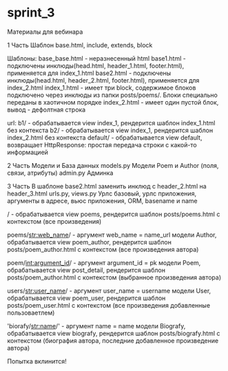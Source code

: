 # sprint_3
Материалы для вебинара

1 Часть
Шаблон base.html, include, extends, block

Шаблоны:
base_base.html - неразнесенный html
base1.html - подключены инклюды(head.html, header_1.html, footer.html), применяется для index_1.html
base2.html - подключены инклюды(head.html, header_2.html, footer.html), применяется для index_2.html
index_1.html - имеет три block, содержимое блоков подключено через инклюды из
папки posts/poems/. Блоки специально переданы в хаотичном порядке
index_2.html - имеет один пустой блок, вывод - дефолтная строка

url:
b1/ - обрабатывается view index_1, рендерится шаблон index_1.html без контекста
b2/ - обрабатывается view index_1, рендерится шаблон index_2.html без контекста
default/ - обрабатывается view default, возвращает HttpResponse:
простая передача строки с какой-то информацией

2 Часть Модели и База данных
models.py
Модели Poem и Author (поля, связи, атрибуты)
admin.py
Админка

3 Часть
В шаблоне base2.html заменить инклюд с header_2.html на header_3.html
urls.py, views.py
Урлс базовый, урлс приложения, аргументы в адресе, вьюс приложения, ORM, basename и name

/ - обрабатывается view poems, рендерится шаблон posts/poems.html c контекстом (все произведения)

poems/<str:web_name>/ - аргумент web_name = name_url модели Author, обрабатывается view poem_author,
рендерится шаблон posts/poem_author.html c контекстом (все произведения автора)

poem/<int:argument_id>/ - аргумент argument_id = pk модели Poem, обрабатывается view post_detail,
рендерится шаблон posts/poem_author.html c контекстом (выбранное произведения автора)

users/<str:user_name>/ - аргумент user_name = username модели User, обрабатывается view poem_user,
рендерится шаблон posts/poem_user.html c контекстом (все произведения добавленные пользоваетлем)

'biorafy/<str:name>/' - аргумент name = name модели Biografy, обрабатывается view biografy,
рендерится шаблон posts/biografy.html c контекстом (биография автора, последние добавленное произведение автора)

Попытка вклинится!
